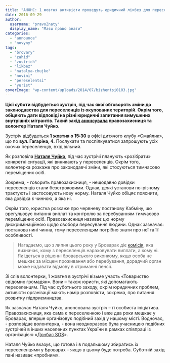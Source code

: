 ```yaml
---
title: "АНОНС: 1 жовтня активісти проведуть юридичний лікбез для переселенців"
date: 2016-09-29
author: 
  username: "pravoZnaty"
  display_name: "Маєш право знати"
categories: 
  - "announce"
  - "novyny"
tags: 
  - "brovary"
  - "zahid"
  - "zustrich"
  - "likbez"
  - "natalya-chujko"
  - "novini"
  - "pereselentsi"
  - "yurist"
coverImage: "wp-content/uploads/2014/07/bizhentsi0103.jpg"
---
```


**Цієї суботи відбудеться зустріч, під час якої обговорять зміни до законодавства для переселенців із окупованих територій. Окрім того, обіцяють дати відповіді на різні юридичні запитання вимушених внутрішніх мігрантів. Такий захід [анонсувала](https://www.facebook.com/groups/brovary.donbass.krym/permalink/1094506207324122/) правозахисниця та волонтер Наталя Чуйко.**

Зустріч відбудеться **1 жовтня о 15:30** в офісі дитячого клубу «Смайлик», що по **вул. Гагаріна, 4.** Послухати та поспілкуватися запрошують усіх охочих переселенців, вхід вільний.

Як розповіла **[Наталя Чуйко](https://humanrights.org.ua/material/pravovij_likbez_dlja_pereselenciv_ta_chinovnikiv)**, під час зустрічі планують «розібрати» конкретні ситуації, які виникають у переселенців. Окрім того, волонтерка розкаже про законодавчі зміни, які стосуються тимчасово переміщених осіб.

Зокрема, - говорить правозахисниця, - нещодавно довідки переселенців стали безстроковими. Однак, деякі установи по-різному трактують і застосовують нову норму. Наталя Чуйко обіцяє пояснити, яка довідка є чинною, а яка ні.

Окрім того, юристка розкаже про червневу постанову Кабміну, що врегульовує питання виплат та контролю за перебуванням тимчасово переміщених осіб. Правозахисниця називає цю норму дискримінаційною щодо свободи пересування людини. Однак зазначає: постанова нині чинна, тому переселенцям потрібно знати про неї та її особливості.

> Нагадаємо, що з липня цього року у Броварах діє [комісія](https://mpz.brovary.org/hto-z-pereselentsiv-maye-otrymuvaty-vyplaty-u-brovarah-teper-vyznachatyme-nova-komisiya/), яка визначає, кому з переселенців нараховувати виплати, а кому ні. Як ідеться в рішенні броварського виконкому, якщо особа не мешкає за місцем проживання або перебування, дорадчий орган може надавати відмову в отриманні пенсії.

Зі слів волонтерки, 1 жовтня в зустрічі візьме участь «Товариство свідомих громадян». Вони – також юристи, які допомагають переселенцям. Під час суботнього заходу, окрім юридичних проблем, активісти організації мають намір розповісти, зокрема, про питання розвитку підприємництва.

Як зазначає Наталя Чуйко, анонсована зустріч – її особиста ініціатива. Правозахисниця, яка сама є переселенкою і вже два роки мешкає у Броварах, вперше організовує подібний захід у нашому місті. Водночас, - розповідає волонтерка, - вона неодноразово була учасницею подібних зустрічей в інших населених пунктах України в рамках співпраці із організацією «[Донбас SOS](http://donbasssos.org/about_uk/)».

Наталя Чуйко вказує, що готова і в подальшому збиратись із переселенцями у Броварах – якщо в цьому буде потреба. Суботній захід пані називає «пробним».
